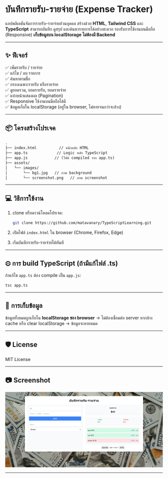 # บันทึกรายรับ-รายจ่าย (Expense Tracker)

แอปพลิเคชันจัดการรายรับ-รายจ่ายส่วนบุคคล สร้างด้วย **HTML**, **Tailwind CSS** และ **TypeScript**
สามารถบันทึก ดูสรุป และค้นหารายการได้อย่างสะดวก รองรับการใช้งานบนมือถือ (Responsive)
**เก็บข้อมูลบน localStorage ไม่ต้องมี Backend**

---

## ✨ ฟีเจอร์

✅ เพิ่มรายรับ / รายจ่าย <br>
✅ แก้ไข / ลบ รายการ <br>
✅ ค้นหาตามชื่อ <br>
✅ กรองเฉพาะรายรับ หรือรายจ่าย <br>
✅ ดูยอดรวม, ยอดรายรับ, ยอดรายจ่าย <br>
✅ แบ่งหน้าแสดงผล (Pagination) <br>
✅ Responsive ใช้งานบนมือถือได้ดี <br>
✅ ข้อมูลเก็บใน localStorage (อยู่ใน browser, ไม่หายจนกว่าจะล้าง)

---

## 📦 โครงสร้างโปรเจค

```
.
├── index.html          // หน้าหลัก HTML
├── app.ts             // Logic หลัก TypeScript
├── app.js            // (ไฟล์ compiled จาก app.ts)
├── assets/
│   └── images/
│       └── bg1.jpg   // ภาพ background
│       └── screenshot.png   // ภาพ screenshot
```

---

## 💻 วิธีการใช้งาน

1. clone หรือดาวน์โหลดโปรเจค:

   ```bash
   git clone https://github.com/matavanary/TypeScriptLearning.git
   ```

2. เปิดไฟล์ `index.html` ใน browser (Chrome, Firefox, Edge)

3. เริ่มบันทึกรายรับ-รายจ่ายได้ทันที

---

## ⚙ การ build TypeScript (ถ้ามีแก้ไฟล์ .ts)

ถ้าแก้ไข `app.ts` ต้อง compile เป็น `app.js`:

```bash
tsc app.ts
```

---

## 💾 การเก็บข้อมูล

ข้อมูลทั้งหมดถูกเก็บใน **localStorage ของ browser** → ไม่ต้องเชื่อมต่อ server
หากล้าง cache หรือ clear localStorage → ข้อมูลจะหายหมด

---

## 🛡 License

MIT License

---

## 📷 Screenshot

<img src="./assets/images/screenshot.png" alt="screenshot" width="600">

---

